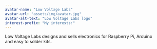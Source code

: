```yaml
---
avatar-name: "Low Voltage Labs"
avatar-url: "assets/img/avatar.jpg"
avatar-alt-text: "Low Voltage Labs logo"
interest-prefix: "My interests:"
---
```


Low Voltage Labs designs and sells electronics for Raspberry Pi, Arduino and easy to solder kits. 
